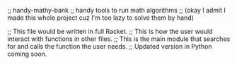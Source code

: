 ;; handy-mathy-bank
;; handy tools to run math algorithms
;; (okay I admit I made this whole project cuz I'm too lazy to solve them by hand)

;; This file would be written in full Racket. 
;; This is how the user would interact with functions in other files.
;; This is the main module that searches for and calls the function the user needs.
;; Updated version in Python coming soon.

